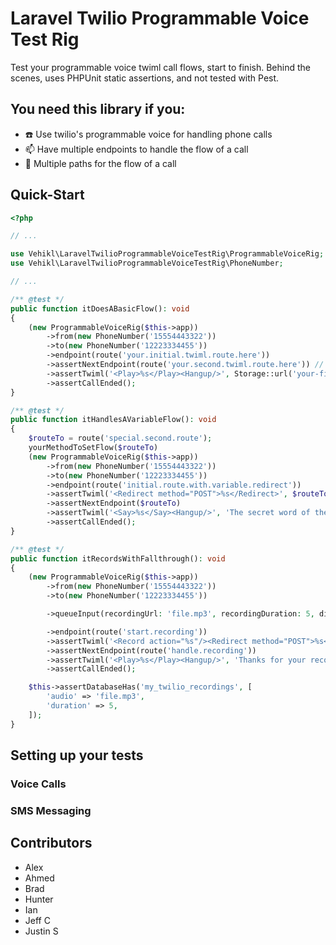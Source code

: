 # Laravel Twilio Programmable Voice Test Rig

Test your programmable voice twiml call flows, start to finish.
Behind the scenes, uses PHPUnit static assertions, and not tested with Pest.

## You need this library if you:

 - :telephone: Use twilio's programmable voice for handling phone calls
 - :mailbox: Have multiple endpoints to handle the flow of a call
 - :twisted_rightwards_arrows: Multiple paths for the flow of a call

## Quick-Start

```php
<?php

// ...

use Vehikl\LaravelTwilioProgrammableVoiceTestRig\ProgrammableVoiceRig;
use Vehikl\LaravelTwilioProgrammableVoiceTestRig\PhoneNumber;

// ...

/** @test */
public function itDoesABasicFlow(): void
{
    (new ProgrammableVoiceRig($this->app))
        ->from(new PhoneNumber('15554443322'))
        ->to(new PhoneNumber('12223334455'))
        ->endpoint(route('your.initial.twiml.route.here'))
        ->assertNextEndpoint(route('your.second.twiml.route.here')) // Assert that the initial endpoint routes to this endpoint
        ->assertTwiml('<Play>%s</Play><Hangup/>', Storage::url('your-file.mp3'))
        ->assertCallEnded();
}

/** @test */
public function itHandlesAVariableFlow(): void
{
    $routeTo = route('special.second.route');
    yourMethodToSetFlow($routeTo)
    (new ProgrammableVoiceRig($this->app))
        ->from(new PhoneNumber('15554443322'))
        ->to(new PhoneNumber('12223334455'))
        ->endpoint(route('initial.route.with.variable.redirect'))
        ->assertTwiml('<Redirect method="POST">%s</Redirect>', $routeTo)
        ->assertNextEndpoint($routeTo)
        ->assertTwiml('<Say>%s</Say><Hangup/>', 'The secret word of the day is apple')
        ->assertCallEnded();
}

/** @test */
public function itRecordsWithFallthrough(): void
{
    (new ProgrammableVoiceRig($this->app))
        ->from(new PhoneNumber('15554443322'))
        ->to(new PhoneNumber('12223334455'))

        ->queueInput(recordingUrl: 'file.mp3', recordingDuration: 5, digits: '123') // Removing this will cause the test to fail and the flow to go through missed.recording

        ->endpoint(route('start.recording'))
        ->assertTwiml('<Record action="%s"/><Redirect method="POST">%s</Redirect>', route('handle.recording'), route('missed.recording'))
        ->assertNextEndpoint(route('handle.recording'))
        ->assertTwiml('<Play>%s</Play><Hangup/>', 'Thanks for your recording')
        ->assertCallEnded();

    $this->assertDatabaseHas('my_twilio_recordings', [
        'audio' => 'file.mp3',
        'duration' => 5,
    ]);
}
```

## Setting up your tests

### Voice Calls

### SMS Messaging

## Contributors

- Alex
- Ahmed
- Brad
- Hunter
- Ian
- Jeff C
- Justin S
